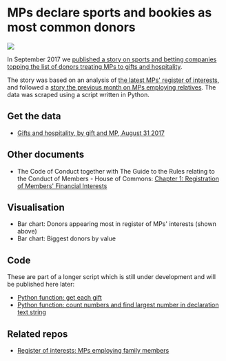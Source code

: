 # MPs declare sports and bookies as most common donors

![](https://ichef.bbci.co.uk/news/624/cpsprodpb/E857/production/_97497495_chart_regint_birmingham-1.png)

In September 2017 we [published a story on sports and betting companies topping the list of donors treating MPs to gifts and hospitality](http://www.bbc.co.uk/news/uk-england-41027964). 

The story was based on an analysis of [the latest MPs' register of interests](https://publications.parliament.uk/pa/cm/cmregmem/170829/contents.htm), and followed a [story the previous month on MPs employing relatives](http://www.bbc.co.uk/news/uk-england-40709220). The data was scraped using a script written in Python.

## Get the data

* [Gifts and hospitality, by gift and MP, August 31 2017](https://github.com/BBC-Data-Unit/mp-gifts-bookies-2017/blob/master/gifts_registerofinterests_170829.csv)

## Other documents

* The Code of Conduct together with The Guide to the Rules relating to the Conduct of Members - House of Commons: [Chapter 1: Registration of Members' Financial Interests](https://publications.parliament.uk/pa/cm201516/cmcode/1076/107604.htm#a3)

## Visualisation

* Bar chart: Donors appearing most in register of MPs' interests (shown above)
* Bar chart: Biggest donors by value

## Code

These are part of a longer script which is still under development and will be published here later:
* [Python function: get each gift](https://github.com/BBC-Data-Unit/mp-gifts-bookies-2017/blob/master/getgifts.py)
* [Python function: count numbers and find largest number in declaration text string](https://github.com/BBC-Data-Unit/mp-gifts-bookies-2017/blob/master/find_largest_num.py)

## Related repos

* [Register of interests: MPs employing family members](https://github.com/BBC-Data-Unit/mps-registers-of-interest)
